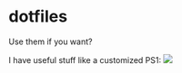 dotfiles
====

Use them if you want?

I have useful stuff like a customized PS1:
![](http://i.imgur.com/lrCPr38.png)
